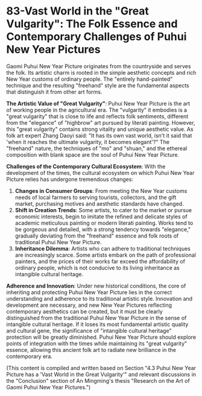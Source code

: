 # 83-Vast World in the "Great Vulgarity": The Folk Essence and Contemporary Challenges of Puhui New Year Pictures

Gaomi Puhui New Year Picture originates from the countryside and serves the folk. Its artistic charm is rooted in the simple aesthetic concepts and rich New Year customs of ordinary people. The "entirely hand-painted" technique and the resulting "freehand" style are the fundamental aspects that distinguish it from other art forms.

**The Artistic Value of "Great Vulgarity"**:
Puhui New Year Picture is the art of working people in the agricultural era. The "vulgarity" it embodies is a "great vulgarity" that is close to life and reflects folk sentiments, different from the "elegance" of "highbrow" art pursued by literati painting. However, this "great vulgarity" contains strong vitality and unique aesthetic value. As folk art expert Zhang Daoyi said: "It has its own vast world, isn't it said that 'when it reaches the ultimate vulgarity, it becomes elegant'?" The "freehand" nature, the techniques of "mo" and "shuan," and the ethereal composition with blank space are the soul of Puhui New Year Picture.

**Challenges of the Contemporary Cultural Ecosystem**:
With the development of the times, the cultural ecosystem on which Puhui New Year Picture relies has undergone tremendous changes:
1.  **Changes in Consumer Groups**: From meeting the New Year customs needs of local farmers to serving tourists, collectors, and the gift market, purchasing motives and aesthetic standards have changed.
2.  **Shift in Creation Trends**: Some artists, to cater to the market or pursue economic interests, begin to imitate the refined and delicate styles of academic meticulous painting or modern literati painting. Works tend to be gorgeous and detailed, with a strong tendency towards "elegance," gradually deviating from the "freehand" essence and folk roots of traditional Puhui New Year Picture.
3.  **Inheritance Dilemma**: Artists who can adhere to traditional techniques are increasingly scarce. Some artists embark on the path of professional painters, and the prices of their works far exceed the affordability of ordinary people, which is not conducive to its living inheritance as intangible cultural heritage.

**Adherence and Innovation**:
Under new historical conditions, the core of inheriting and protecting Puhui New Year Picture lies in the correct understanding and adherence to its traditional artistic style. Innovation and development are necessary, and new New Year Pictures reflecting contemporary aesthetics can be created, but it must be clearly distinguished from the traditional Puhui New Year Picture in the sense of intangible cultural heritage. If it loses its most fundamental artistic quality and cultural gene, the significance of "intangible cultural heritage" protection will be greatly diminished. Puhui New Year Picture should explore points of integration with the times while maintaining its "great vulgarity" essence, allowing this ancient folk art to radiate new brilliance in the contemporary era.

(This content is compiled and written based on Section "4.3 Puhui New Year Picture has a 'Vast World in the Great Vulgarity'" and relevant discussions in the "Conclusion" section of An Mingming's thesis "Research on the Art of Gaomi Puhui New Year Pictures.")
